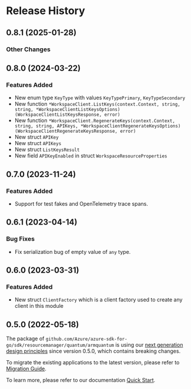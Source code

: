 # Release History

## 0.8.1 (2025-01-28)
### Other Changes


## 0.8.0 (2024-03-22)
### Features Added

- New enum type `KeyType` with values `KeyTypePrimary`, `KeyTypeSecondary`
- New function `*WorkspaceClient.ListKeys(context.Context, string, string, *WorkspaceClientListKeysOptions) (WorkspaceClientListKeysResponse, error)`
- New function `*WorkspaceClient.RegenerateKeys(context.Context, string, string, APIKeys, *WorkspaceClientRegenerateKeysOptions) (WorkspaceClientRegenerateKeysResponse, error)`
- New struct `APIKey`
- New struct `APIKeys`
- New struct `ListKeysResult`
- New field `APIKeyEnabled` in struct `WorkspaceResourceProperties`


## 0.7.0 (2023-11-24)
### Features Added

- Support for test fakes and OpenTelemetry trace spans.


## 0.6.1 (2023-04-14)
### Bug Fixes

- Fix serialization bug of empty value of `any` type.


## 0.6.0 (2023-03-31)
### Features Added

- New struct `ClientFactory` which is a client factory used to create any client in this module


## 0.5.0 (2022-05-18)

The package of `github.com/Azure/azure-sdk-for-go/sdk/resourcemanager/quantum/armquantum` is using our [next generation design principles](https://azure.github.io/azure-sdk/general_introduction.html) since version 0.5.0, which contains breaking changes.

To migrate the existing applications to the latest version, please refer to [Migration Guide](https://aka.ms/azsdk/go/mgmt/migration).

To learn more, please refer to our documentation [Quick Start](https://aka.ms/azsdk/go/mgmt).
